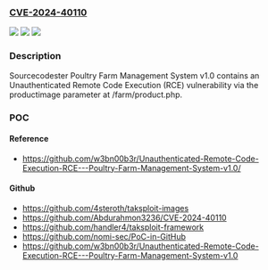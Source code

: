 ### [CVE-2024-40110](https://cve.mitre.org/cgi-bin/cvename.cgi?name=CVE-2024-40110)
![](https://img.shields.io/static/v1?label=Product&message=n%2Fa&color=blue)
![](https://img.shields.io/static/v1?label=Version&message=n%2Fa&color=blue)
![](https://img.shields.io/static/v1?label=Vulnerability&message=n%2Fa&color=brighgreen)

### Description

Sourcecodester Poultry Farm Management System v1.0 contains an Unauthenticated Remote Code Execution (RCE) vulnerability via the productimage parameter at /farm/product.php.

### POC

#### Reference
- https://github.com/w3bn00b3r/Unauthenticated-Remote-Code-Execution-RCE---Poultry-Farm-Management-System-v1.0/

#### Github
- https://github.com/4steroth/taksploit-images
- https://github.com/Abdurahmon3236/CVE-2024-40110
- https://github.com/handler4/taksploit-framework
- https://github.com/nomi-sec/PoC-in-GitHub
- https://github.com/w3bn00b3r/Unauthenticated-Remote-Code-Execution-RCE---Poultry-Farm-Management-System-v1.0

